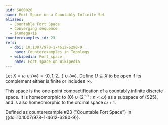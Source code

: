 ```yaml
---
uid: S000020
name: Fort Space on a Countably Infinite Set
aliases:
  - Countable Fort Space
  - Converging sequence
  - $\omega+1$
counterexamples_id: 23
refs:
  - doi: 10.1007/978-1-4612-6290-9 
    name: Counterexamples in Topology
  - wikipedia: Fort_space
    name: Fort space on Wikipedia
---
```

Let $X=\omega\cup\{\infty\}=\{0,1,2\dots\}\cup\{\infty\}$.
Define $U \subseteq X$ to be open if its complement either is finite or includes $\infty$.

This space is the one-point compactification of a countably infinite discrete space.
It is homeomorphic to $\{0\}\cup\{2^{-n}:n<\omega\}$ as a subspace of {S25},
and is also homeomorphic to the ordinal space $\omega+1$.

Defined as counterexample #23 ("Countable Fort Space")
in {{doi:10.1007/978-1-4612-6290-9}}.
